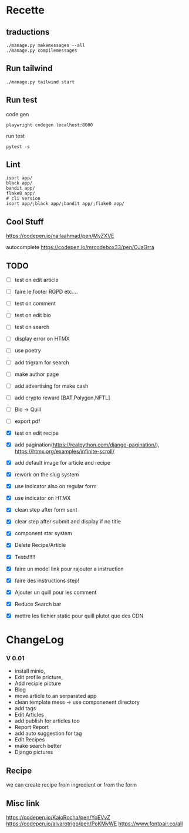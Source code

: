 # Recette


## traductions
```
./manage.py makemessages --all
./manage.py compilemessages
```
## Run tailwind
```
./manage.py tailwind start
```
## Run test
code gen
```
playwright codegen localhost:8000
```
run test
```
pytest -s
```


## Lint
```
isort app/
black app/
bandit app/
flake8 app/
# cli version
isort app/;black app/;bandit app/;flake8 app/
```


## Cool Stuff
https://codepen.io/nailaahmad/pen/MyZXVE

autocomplete
https://codepen.io/mrcodebox33/pen/OJaGrra



## TODO 
 - [ ] test on edit article
 - [ ] faire le footer RGPD etc.... 
 - [ ] test on comment
 - [ ] test on edit bio
 - [ ] test on search
 - [ ] display error on HTMX
 - [ ] use poetry
 - [ ] add trigram for search
 - [ ] make author page
 - [ ] add advertising for make cash
 - [ ] add crypto reward [BAT,Polygon,NFTL]
 - [ ] Bio -> Quill
 - [ ] export pdf
 
 - [x] test on edit recipe
 - [x] add pagination(https://realpython.com/django-pagination/), https://htmx.org/examples/infinite-scroll/
 - [x] add default image for article and recipe
 - [x] rework on the slug system
 - [x] use indicator also on regular form
 - [x] use indicator on HTMX
 - [x] clean step after form sent
 - [x] clear step after submit and display if no title
 - [x] component star system
 - [x] Delete Recipe/Article
 - [x] Tests!!!!!
 - [x] faire un model link pour rajouter a instruction
 - [x] faire des instructions step!
 - [x] Ajouter un quill pour les comment
 - [x] Reduce Search bar
 - [x] mettre les fichier static pour quill plutot que des CDN


# ChangeLog
### V 0.01
  
 - install minio, 
 - Edit profile pricture, 
 - Add recipie picture
 - Blog
 - move article to an serparated app
 - clean template mess -> use componenent directory
 - add tags
 - Edit Articles
 - add publish for articles too
 - Report Report
 - add auto suggestion for tag
 - Edit Recipes
 - make search better
 - Django pictures

## Recipe 

 we can create recipe from ingredient or from the form


 ## Misc link
 https://codepen.io/KaioRocha/pen/YoEVvZ
 https://codepen.io/alvarotrigo/pen/PoKMyWE
 https://www.fontpair.co/all